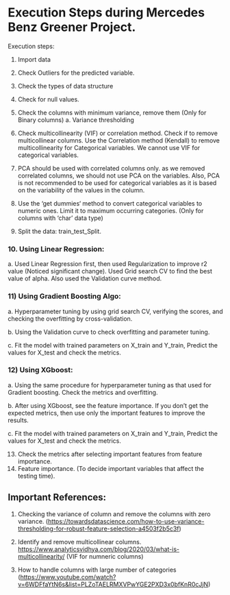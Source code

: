 
# Execution Steps during Mercedes Benz Greener Project.


Execution steps:
1)	Import data
2)	Check Outliers for the predicted variable.
3)	Check the types of data structure
4)	Check for null values.
5)	Check the columns with minimum variance, remove them (Only for Binary columns)
a.	Variance thresholding

6)	Check multicollinearity (VIF) or correlation method. Check if to remove multicollinear columns. Use the Correlation method (Kendall) to remove multicollinearity for Categorical variables. We cannot use VIF for categorical variables.
7)	PCA should be used with correlated columns only. as we removed correlated columns, we should not use PCA on the variables. Also, PCA is not recommended to be used for categorical variables as it is based on the variability of the values in the column.
8)	Use the ‘get dummies‘ method to convert categorical variables to numeric ones. Limit it to maximum occurring categories. (Only for columns with ‘char’ data type)
9)	Split the data: train_test_Split.
### 10.	Using Linear Regression:
a.	Used Linear Regression first, then used Regularization to improve r2 value (Noticed significant change). Used Grid search CV to find the best value of alpha. Also used the Validation curve method.

### 11)	Using Gradient Boosting Algo:
a.	Hyperparameter tuning by using grid search CV, verifying the scores, and checking the overfitting by cross-validation.

b.	Using the Validation curve to check overfitting and parameter tuning.

c.	Fit the model with trained parameters on X_train and Y_train, Predict the values for X_test and check the metrics.

### 12)	Using XGboost:
a.	Using the same procedure for hyperparameter tuning as that used for Gradient boosting. Check the metrics and overfitting.

b.	After using XGboost, see the feature importance. If you don’t get the expected metrics, then use only the important features to improve the results.

c.	Fit the model with trained parameters on X_train and Y_train, Predict the values for X_test and check the metrics.

13)	Check the metrics after selecting important features from feature importance.
14)	Feature importance. (To decide important variables that affect the testing time). 

## Important References:
1. Checking the variance of column and remove the columns with zero variance.
(https://towardsdatascience.com/how-to-use-variance-thresholding-for-robust-feature-selection-a4503f2b5c3f)

2. Identify and remove multicollinear columns. https://www.analyticsvidhya.com/blog/2020/03/what-is-multicollinearity/ (VIF for numneric columns)

3. How to handle columns with large number of categories (https://www.youtube.com/watch?v=6WDFfaYtN6s&list=PLZoTAELRMXVPwYGE2PXD3x0bfKnR0cJjN)
